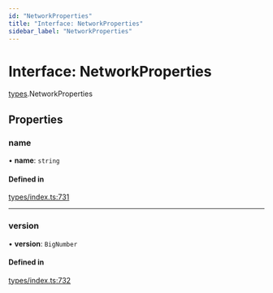 ```yaml
---
id: "NetworkProperties"
title: "Interface: NetworkProperties"
sidebar_label: "NetworkProperties"
---
```


# Interface: NetworkProperties

[types](../../../modules/Types/Types.md).NetworkProperties

## Properties

### name

• **name**: `string`

#### Defined in

[types/index.ts:731](https://github.com/PolymeshAssociation/polymesh-sdk/blob/15be87e8/src/types/index.ts#L731)

___

### version

• **version**: `BigNumber`

#### Defined in

[types/index.ts:732](https://github.com/PolymeshAssociation/polymesh-sdk/blob/15be87e8/src/types/index.ts#L732)
